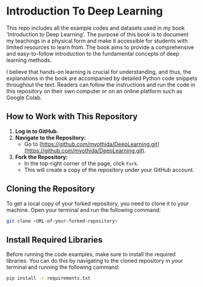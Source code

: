 # Introduction To Deep Learning

This repo includes all the example codes and datasets used in my book 'Introduction to Deep Learning'. The purpose of this book is to document my teachings in a physical form and make it accessible for students with limited resources to learn from. The book aims to provide a comprehensive and easy-to-follow introduction to the fundamental concepts of deep learning methods.

I believe that hands-on learning is crucial for understanding, and thus, the explanations in the book are accompanied by detailed Python code snippets throughout the text. Readers can follow the instructions and run the code in this repository on their own computer or on an online platform such as Google Colab.

## How to Work with This Repository

1. **Log in to GitHub.**
2. **Navigate to the Repository:**
   - Go to [https://github.com/myothida/DeepLearning.git](https://github.com/myothida/DeepLearning.git).
3. **Fork the Repository:**
   - In the top-right corner of the page, click `Fork`.
   - This will create a copy of the repository under your GitHub account.

## Cloning the Repository

To get a local copy of your forked repository, you need to clone it to your machine. Open your terminal and run the following command:

```sh
git clone <URL-of-your-forked-repository>
```

## Install Required Libraries

Before running the code examples, make sure to install the required libraries. You can do this by navigating to the cloned repository in your terminal and running the following command:

```sh
pip install -r requirements.txt
```

